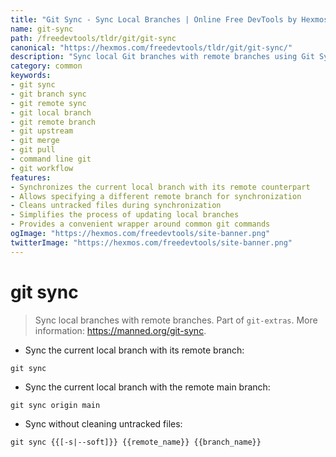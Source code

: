 ```yaml
---
title: "Git Sync - Sync Local Branches | Online Free DevTools by Hexmos"
name: git-sync
path: /freedevtools/tldr/git/git-sync
canonical: "https://hexmos.com/freedevtools/tldr/git/git-sync/"
description: "Sync local Git branches with remote branches using Git Sync. Streamline your workflow and keep your repositories up-to-date. Free online tool, no registration required."
category: common
keywords:
- git sync
- git branch sync
- git remote sync
- git local branch
- git remote branch
- git upstream
- git merge
- git pull
- command line git
- git workflow
features:
- Synchronizes the current local branch with its remote counterpart
- Allows specifying a different remote branch for synchronization
- Cleans untracked files during synchronization
- Simplifies the process of updating local branches
- Provides a convenient wrapper around common git commands
ogImage: "https://hexmos.com/freedevtools/site-banner.png"
twitterImage: "https://hexmos.com/freedevtools/site-banner.png"
---
```


# git sync

> Sync local branches with remote branches.
> Part of `git-extras`.
> More information: <https://manned.org/git-sync>.

- Sync the current local branch with its remote branch:

`git sync`

- Sync the current local branch with the remote main branch:

`git sync origin main`

- Sync without cleaning untracked files:

`git sync {{[-s|--soft]}} {{remote_name}} {{branch_name}}`
